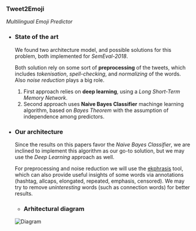 ### __Tweet2Emoji__ 
_Multilingual Emoji Predictor_

* ### State of the art

   We found two architecture model, and possible solutions for this problem, both implemented for _SemEval-2018_.  

   Both solution rely on some sort of __preprocessing__ of the tweets, which includes _tokenisation_, _spell-checking_, and _normalizing_ of the words. Also _noise reduction_ plays a big role.
   
   1. First approach relies on __deep learning__, using a _Long Short-Term Memory Network_.
   2. Second approach uses __Naive Bayes Classifier__ machinge learning algorithm, based on _Bayes Theorem_ with the assumption of independence among predictors.
 
* ### Our architecture
    Since the results on this papers favor the _Naive Bayes Classifier_, we are inclined to implement this algorithm as our go-to solution, but we may use the _Deep Learning_ approach as well.

   For preprocessing and noise reduction we will use the [ekphrasis](https://github.com/cbaziotis/ekphrasis) tool, which can also provide useful insights of some words via annotations (hashtag, allcaps, elongated, repeated, emphasis, censored). We may try to remove _uninteresting_ words (such as connection words) for better results.

   * ### Arhitectural diagram
    ![Diagram](https://github.com/CiprianBodnar/Multilingual-Emoji-Prediction/Architecture/architecture.png?raw=True "Architectural Diagram")

